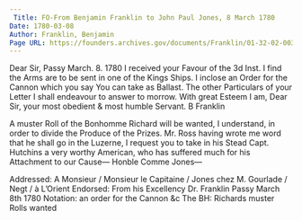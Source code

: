 ```yaml
---
 Title: FO-From Benjamin Franklin to John Paul Jones, 8 March 1780
Date: 1780-03-08
Author: Franklin, Benjamin
Page URL: https://founders.archives.gov/documents/Franklin/01-32-02-0036
---
```


Dear Sir,
Passy March. 8. 1780
I received your Favour of the 3d Inst. I find the Arms are to be sent in one of the Kings Ships. I inclose an Order for the Cannon which you say You can take as Ballast. The other Particulars of your Letter I shall endeavour to answer to morrow. With great Esteem I am, Dear Sir, your most obedient & most humble Servant.
B Franklin

A muster Roll of the Bonhomme Richard will be wanted, I understand, in order to divide the Produce of the Prizes.
Mr. Ross having wrote me word that he shall go in the Luzerne, I request you to take in his Stead Capt. Hutchins a very worthy American, who has suffered much for his Attachment to our Cause—
Honble Comme Jones—

 
Addressed: A Monsieur / Monsieur le Capitaine / Jones chez M. Gourlade / Negt / à L’Orient
Endorsed: From his Excellency Dr. Franklin Passy March 8th 1780
Notation: an order for the Cannon &c The BH: Richards muster Rolls wanted

